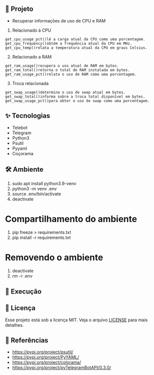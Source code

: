 ## 🌱 Projeto

- Recuperar informações de uso de CPU e RAM

1. Relacionado à CPU
```
get_cpu_usage_pct()lê a carga atual da CPU como uma porcentagem.
get_cpu_frequency()obtém a frequência atual da CPU em MHz.
get_cpu_temp()relata a temperatura atual da CPU em graus Celsius.
```

2. Relacionado a RAM
```
get_ram_usage()recupera o uso atual de RAM em bytes.
get_ram_total()retorna o total de RAM instalada em bytes.
get_ram_usage_pct()relata o uso de RAM como uma porcentagem.
```

3. Troca relacionada
```
get_swap_usage()determina o uso de swap atual em bytes.
get_swap_total()informa sobre a troca total disponível em bytes.
get_swap_usage_pct()para obter o uso de swap como uma porcentagem.
```

## ✨ Tecnologias

- Telebot
- Telegram
- Python3
- Psutil
- Pyyaml
- Coçorama

## 🛠️ Ambiente 
1. sudo apt install python3.9-venv
2. python3 -m venv .env
3. source .env/bin/activate
4. deactivate

# Compartilhamento do ambiente
1. pip freeze > requirements.txt
2. pip install -r requirements.txt

# Removendo o ambiente
1. deactivate
2. rm -r .env

## 🚀 Execução

## 📄 Licença
Esse projeto está sob a licença MIT. Veja o arquivo [LICENSE](LICENSE) para mais detalhes.

## 🙇 Referências

- https://pypi.org/project/psutil/
- https://pypi.org/project/PyYAML/
- https://pypi.org/project/colorama/
- https://pypi.org/project/pyTelegramBotAPI/0.3.0/